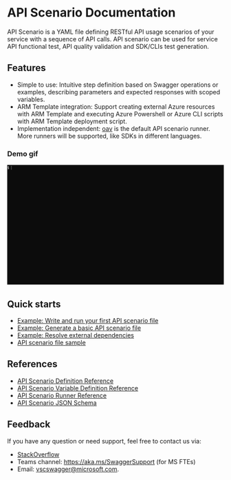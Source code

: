 # API Scenario Documentation

API Scenario is a YAML file defining RESTful API usage scenarios of your service with a sequence of API calls. API scenario can be used for service API functional test, API quality validation and SDK/CLIs test generation.

## Features

- Simple to use: Intuitive step definition based on Swagger operations or examples, describing parameters and expected responses with scoped variables.
- ARM Template integration: Support creating external Azure resources with ARM Template and executing Azure Powershell or Azure CLI scripts with ARM Template deployment script.
- Implementation independent: [oav](https://github.com/Azure/oav) is the default API scenario runner. More runners will be supported, like SDKs in different languages.

### Demo gif

![demo](./how-to/runApiTest.gif)

## Quick starts

- [Example: Write and run your first API scenario file](./how-to/QuickStart.md)
- [Example: Generate a basic API scenario file](./how-to/GenerateABasicApiScenario.md)
- [Example: Resolve external dependencies](./how-to/ResolveDependencies.md)
- [API scenario file sample](../samplefiles/Microsoft.YourServiceName/stable/YYYY-MM-DD/scenarios/quickStart.yaml)

## References

- [API Scenario Definition Reference](./references/ApiScenarioDefinition.md)
- [API Scenario Variable Definition Reference](./references/Variables.md)
- [API Scenario Runner Reference](./references/Runner.md)
- [API Scenario JSON Schema](./references/v1.2/schema.json)

## Feedback

If you have any question or need support, feel free to contact us via:
- [StackOverflow](https://stackoverflow.microsoft.com/posts/tagged/28051)
- Teams channel: https://aka.ms/SwaggerSupport (for MS FTEs)
- Email: vscswagger@microsoft.com.
